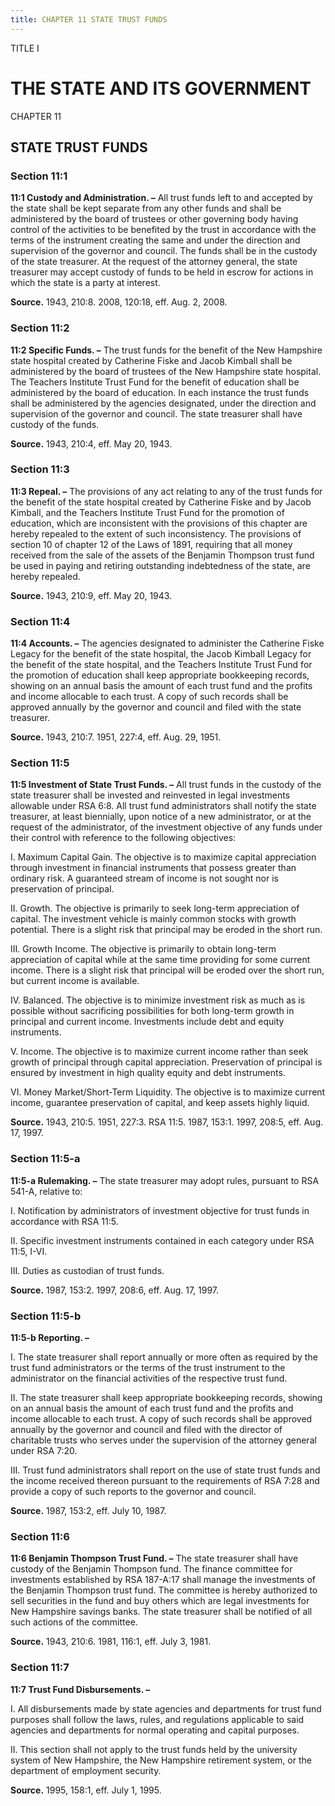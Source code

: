 ```yaml
---
title: CHAPTER 11 STATE TRUST FUNDS
---
```


TITLE I
                                             
THE STATE AND ITS GOVERNMENT
============================

CHAPTER 11
                                             
STATE TRUST FUNDS
-----------------

### Section 11:1

 **11:1 Custody and Administration. –** All trust funds left to and
accepted by the state shall be kept separate from any other funds and
shall be administered by the board of trustees or other governing body
having control of the activities to be benefited by the trust in
accordance with the terms of the instrument creating the same and under
the direction and supervision of the governor and council. The funds
shall be in the custody of the state treasurer. At the request of the
attorney general, the state treasurer may accept custody of funds to be
held in escrow for actions in which the state is a party at interest.

**Source.** 1943, 210:8. 2008, 120:18, eff. Aug. 2, 2008.

### Section 11:2

 **11:2 Specific Funds. –** The trust funds for the benefit of the
New Hampshire state hospital created by Catherine Fiske and Jacob
Kimball shall be administered by the board of trustees of the New
Hampshire state hospital. The Teachers Institute Trust Fund for the
benefit of education shall be administered by the board of education. In
each instance the trust funds shall be administered by the agencies
designated, under the direction and supervision of the governor and
council. The state treasurer shall have custody of the funds.

**Source.** 1943, 210:4, eff. May 20, 1943.

### Section 11:3

 **11:3 Repeal. –** The provisions of any act relating to any of the
trust funds for the benefit of the state hospital created by Catherine
Fiske and by Jacob Kimball, and the Teachers Institute Trust Fund for
the promotion of education, which are inconsistent with the provisions
of this chapter are hereby repealed to the extent of such inconsistency.
The provisions of section 10 of chapter 12 of the Laws of 1891,
requiring that all money received from the sale of the assets of the
Benjamin Thompson trust fund be used in paying and retiring outstanding
indebtedness of the state, are hereby repealed.

**Source.** 1943, 210:9, eff. May 20, 1943.

### Section 11:4

 **11:4 Accounts. –** The agencies designated to administer the
Catherine Fiske Legacy for the benefit of the state hospital, the Jacob
Kimball Legacy for the benefit of the state hospital, and the Teachers
Institute Trust Fund for the promotion of education shall keep
appropriate bookkeeping records, showing on an annual basis the amount
of each trust fund and the profits and income allocable to each trust. A
copy of such records shall be approved annually by the governor and
council and filed with the state treasurer.

**Source.** 1943, 210:7. 1951, 227:4, eff. Aug. 29, 1951.

### Section 11:5

 **11:5 Investment of State Trust Funds. –** All trust funds in the
custody of the state treasurer shall be invested and reinvested in legal
investments allowable under RSA 6:8. All trust fund administrators shall
notify the state treasurer, at least biennially, upon notice of a new
administrator, or at the request of the administrator, of the investment
objective of any funds under their control with reference to the
following objectives:
                                             
 I. Maximum Capital Gain. The objective is to maximize capital
appreciation through investment in financial instruments that possess
greater than ordinary risk. A guaranteed stream of income is not sought
nor is preservation of principal.
                                             
 II. Growth. The objective is primarily to seek long-term
appreciation of capital. The investment vehicle is mainly common stocks
with growth potential. There is a slight risk that principal may be
eroded in the short run.
                                             
 III. Growth Income. The objective is primarily to obtain long-term
appreciation of capital while at the same time providing for some
current income. There is a slight risk that principal will be eroded
over the short run, but current income is available.
                                             
 IV. Balanced. The objective is to minimize investment risk as much
as is possible without sacrificing possibilities for both long-term
growth in principal and current income. Investments include debt and
equity instruments.
                                             
 V. Income. The objective is to maximize current income rather than
seek growth of principal through capital appreciation. Preservation of
principal is ensured by investment in high quality equity and debt
instruments.
                                             
 VI. Money Market/Short-Term Liquidity. The objective is to maximize
current income, guarantee preservation of capital, and keep assets
highly liquid.

**Source.** 1943, 210:5. 1951, 227:3. RSA 11:5. 1987, 153:1. 1997,
208:5, eff. Aug. 17, 1997.

### Section 11:5-a

 **11:5-a Rulemaking. –** The state treasurer may adopt rules,
pursuant to RSA 541-A, relative to:
                                             
 I. Notification by administrators of investment objective for trust
funds in accordance with RSA 11:5.
                                             
 II. Specific investment instruments contained in each category under
RSA 11:5, I-VI.
                                             
 III. Duties as custodian of trust funds.

**Source.** 1987, 153:2. 1997, 208:6, eff. Aug. 17, 1997.

### Section 11:5-b

 **11:5-b Reporting. –**
                                             
 I. The state treasurer shall report annually or more often as
required by the trust fund administrators or the terms of the trust
instrument to the administrator on the financial activities of the
respective trust fund.
                                             
 II. The state treasurer shall keep appropriate bookkeeping records,
showing on an annual basis the amount of each trust fund and the profits
and income allocable to each trust. A copy of such records shall be
approved annually by the governor and council and filed with the
director of charitable trusts who serves under the supervision of the
attorney general under RSA 7:20.
                                             
 III. Trust fund administrators shall report on the use of state
trust funds and the income received thereon pursuant to the requirements
of RSA 7:28 and provide a copy of such reports to the governor and
council.

**Source.** 1987, 153:2, eff. July 10, 1987.

### Section 11:6

 **11:6 Benjamin Thompson Trust Fund. –** The state treasurer shall
have custody of the Benjamin Thompson fund. The finance committee for
investments established by RSA 187-A:17 shall manage the investments of
the Benjamin Thompson trust fund. The committee is hereby authorized to
sell securities in the fund and buy others which are legal investments
for New Hampshire savings banks. The state treasurer shall be notified
of all such actions of the committee.

**Source.** 1943, 210:6. 1981, 116:1, eff. July 3, 1981.

### Section 11:7

 **11:7 Trust Fund Disbursements. –**
                                             
 I. All disbursements made by state agencies and departments for
trust fund purposes shall follow the laws, rules, and regulations
applicable to said agencies and departments for normal operating and
capital purposes.
                                             
 II. This section shall not apply to the trust funds held by the
university system of New Hampshire, the New Hampshire retirement system,
or the department of employment security.

**Source.** 1995, 158:1, eff. July 1, 1995.
